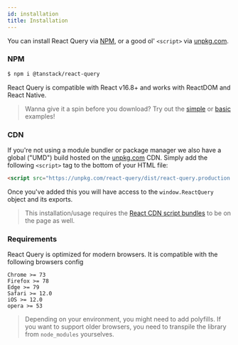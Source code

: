```yaml
---
id: installation
title: Installation
---
```


You can install React Query via [NPM](https://npmjs.com),
or a good ol' `<script>` via
[unpkg.com](https://unpkg.com).

### NPM

```bash
$ npm i @tanstack/react-query
```

React Query is compatible with React v16.8+ and works with ReactDOM and React Native.

> Wanna give it a spin before you download? Try out the [simple](/query/v4/docs/examples/react/simple) or [basic](/query/v4/docs/examples/react/basic) examples!

### CDN

If you're not using a module bundler or package manager we also have a global ("UMD") build hosted on the [unpkg.com](https://unpkg.com) CDN. Simply add the following `<script>` tag to the bottom of your HTML file:

```html
<script src="https://unpkg.com/react-query/dist/react-query.production.min.js"></script>
```

Once you've added this you will have access to the `window.ReactQuery` object and its exports.

> This installation/usage requires the [React CDN script bundles](https://reactjs.org/docs/cdn-links.html) to be on the page as well.

### Requirements

React Query is optimized for modern browsers. It is compatible with the following browsers config

```
Chrome >= 73
Firefox >= 78
Edge >= 79
Safari >= 12.0
iOS >= 12.0
opera >= 53
```

> Depending on your environment, you might need to add polyfills. If you want to support older browsers, you need to transpile the library from `node_modules` yourselves.
